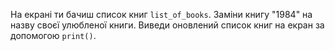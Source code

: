 На екрані ти бачиш список книг `list_of_books`.
Заміни книгу "1984" на назву своєї улюбленої книги.
Виведи оновлений список книг на екран за допомогою `print()`. 